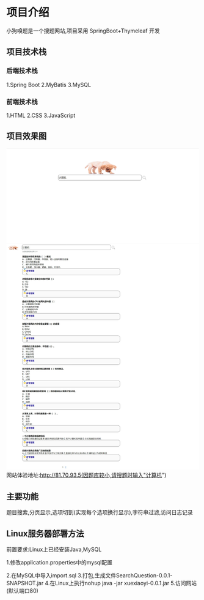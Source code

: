 # 项目介绍

小狗嗅题是一个搜题网站,项目采用 SpringBoot+Thymeleaf 开发

## 项目技术栈

### 后端技术栈

1.Spring Boot
2.MyBatis
3.MySQL

### 前端技术栈

1.HTML
2.CSS
3.JavaScript

## 项目效果图

![f9451eecc1c62389dd1c5a71fc416ba7.png](./image/1.png)
<img src="image/2.jpeg" title="" alt="d5f2ffdebdc7b9feb14c9482606ffadd.png" width="691">
网站体验地址:http://81.70.93.5(因题库较小,请搜题时输入"计算机")

## 主要功能

题目搜索,分页显示,选项切割(实现每个选项换行显示),字符串过滤,访问日志记录

## Linux服务器部署方法

前置要求:Linux上已经安装Java,MySQL

1.修改application.properties中的mysql配置

2.在MySQL中导入import.sql
3.打包,生成文件SearchQuestion-0.0.1-SNAPSHOT.jar
4.在Linux上执行nohup java -jar xuexiaoyi-0.0.1.jar
5.访问网站(默认端口80)
